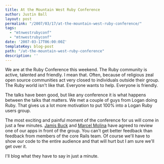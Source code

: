 ```yaml
---
title: At the Mountain West Ruby Conference
author: Justin Ball
layout: post
permalink: "/2007/03/17/at-the-mountain-west-ruby-conference/"
tags:
  - "mtnwestrubyconf"
  - "mtnwestrubyconf"
date: '2007-03-17T06:00:00Z'
templateKey: blog-post
path: "/at-the-mountain-west-ruby-conference"
description: ''
---
```


We are at the Ruby Conference this weekend. The Ruby community is active, talented and friendly. I mean that. Often, because of religious zeal open source communities act very closed to individuals outside their group. The Ruby world isn't like that. Everyone wants to help. Everyone is friendly.

The talks have been good, but like any conference it is what happens between the talks that matters. We met a couple of guys from Logan doing Ruby. That gives us a lot more motivation to put 100% into a Logan Ruby users group.

The most exciting and painful moment of the conference for us will come in just a few minutes. [ Jamis Buck][1] and [Marcel Molina][2] have agreed to review one of our apps in front of the group. You can't get better feedback than feedback from members of the core Rails team. Of course we'll have to show our code to the entire audience and that will hurt but I am sure we'll get over it.

 [1]: http://weblog.jamisbuck.org/
 [2]: http://www.vernix.org/marcel/

I'll blog what they have to say in just a minute.
